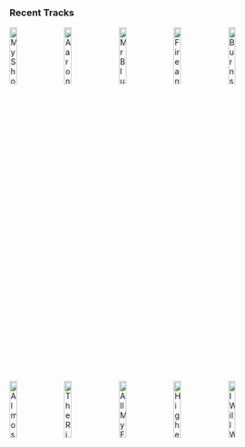### Recent Tracks
[<img src='https://lastfm.freetls.fastly.net/i/u/300x300/4cf77b14210f9932461cd2a0421f66a8.png' width='16%' height='16%' alt='My Shot'>](https://www.last.fm/music/lin-manuel%2bmiranda/_/my%2bshot)&nbsp;&nbsp;&nbsp;&nbsp;[<img src='https://lastfm.freetls.fastly.net/i/u/300x300/3a45f08c32702b682d944b15bad8e0d9.png' width='16%' height='16%' alt='Aaron Burr, Sir'>](https://www.last.fm/music/lin-manuel%2bmiranda/_/aaron%2bburr%252c%2bsir)&nbsp;&nbsp;&nbsp;&nbsp;[<img src='https://lastfm.freetls.fastly.net/i/u/300x300/b65b8622bc1d4879c88ffa3472b3a161.png' width='16%' height='16%' alt='Mr Blue'>](https://www.last.fm/music/catherine%2bfeeny/_/mr%2bblue)&nbsp;&nbsp;&nbsp;&nbsp;[<img src='https://lastfm.freetls.fastly.net/i/u/300x300/91cf2cf3a0bf21a1b55f2d83acb9c3c5.png' width='16%' height='16%' alt='Fire and The Flood'>](https://www.last.fm/music/vance%2bjoy/_/fire%2band%2bthe%2bflood)&nbsp;&nbsp;&nbsp;&nbsp;[<img src='https://lastfm.freetls.fastly.net/i/u/300x300/029ce00683c28b81727529501ead3955.png' width='16%' height='16%' alt='Burns - Edit'>](https://www.last.fm/music/george%2bfitzgerald/_/burns%2b-%2bedit)&nbsp;&nbsp;&nbsp;&nbsp;<br>[<img src='https://lastfm.freetls.fastly.net/i/u/300x300/32cc861c9a634244bdc5952f6b80d050.png' width='16%' height='16%' alt='Almost (Sweet Music)'>](https://www.last.fm/music/hozier/_/almost%2b%2528sweet%2bmusic%2529)&nbsp;&nbsp;&nbsp;&nbsp;[<img src='https://lastfm.freetls.fastly.net/i/u/300x300/9038ce1efa8cbe2d168924667e9ac621.png' width='16%' height='16%' alt='The River'>](https://www.last.fm/music/aurora/_/the%2briver)&nbsp;&nbsp;&nbsp;&nbsp;[<img src='https://lastfm.freetls.fastly.net/i/u/300x300/b4002e02bd72ae2134f786c050124227.png' width='16%' height='16%' alt='All My Friends'>](https://www.last.fm/music/madeon/_/all%2bmy%2bfriends)&nbsp;&nbsp;&nbsp;&nbsp;[<img src='https://lastfm.freetls.fastly.net/i/u/300x300/e89fbf67d3efc102d7b68d76503d87af.png' width='16%' height='16%' alt='Higher Love'>](https://www.last.fm/music/kygo/_/higher%2blove)&nbsp;&nbsp;&nbsp;&nbsp;[<img src='https://lastfm.freetls.fastly.net/i/u/300x300/d08ead1880d14e7b9437fdfe4e541f66.png' width='16%' height='16%' alt='I Will Wait'>](https://www.last.fm/music/mumford%2b%2526%2bsons/_/i%2bwill%2bwait)&nbsp;&nbsp;&nbsp;&nbsp;<br>